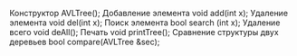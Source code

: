 Конструктор
AVLTree();
Добавление элемента
void add(int x);
Удаление элемента
void del(int x);
Поиск элемента
bool search (int x);
Удаление всего
void deAll();
Печать
void printTree();
Сравнение структуры двух деревьев
bool compare(AVLTree &sec);
